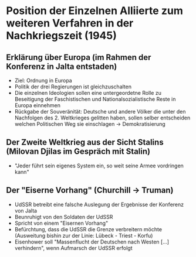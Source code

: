 # Position der Einzelnen Alliierte zum weiteren Verfahren in der Nachkriegszeit (1945)

## Erklärung über Europa (im Rahmen der Konferenz in Jalta entstaden)
* Ziel: Ordnung in Europa
* Politik der drei Regierungen ist gleichzuschalten
* Die einzelnen Ideologien sollen eine untergeordetne Rolle zu Beseitigung der Faschistischen und Nationalsozialistische Reste in Europa einnehmen
* Rückgabe der Souveränität: Deutsche und andere Völker die unter den Nachfolgen des 2. Weltkrieges gelitten haben, sollen selber entscheiden welchen Politischen Weg sie einschlagen → Demokratisierung

## Der Zweite Weltkrieg aus der Sicht Stalins (Milovan Djilas im Gespräch mit Stalin)
* "Jeder führt sein eigenes System ein, so weit seine Armee vordringen kann"

## Der "Eiserne Vorhang" (Churchill → Truman)
* UdSSR betreibt eine falsche Auslegung der Ergebnisse der Konferenz von Jalta
* Beunruhigt von den Soldaten der UdSSR
* Spricht von einem "Eisernen Vorhang"
* Befürchtung, dass die UdSSR die Grenze verbreitern möchte (Ausweitung bishin zur der Linie: Lübeck - Triest - Korfu)
* Eisenhower soll "Massenflucht der Deutschen nach Westen [...] verhindern", wenn Aufmarsch der UdSSR erfolgt

